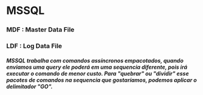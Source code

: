 # MSSQL

### MDF : Master Data File

### LDF : Log Data File


##### MSSQL trabalha com comandos assíncronos  empacotados, quando enviamos uma query ele poderá em uma sequencia diferente, pois irá executar o comando de menor custo. Para "quebrar" ou "dividir" esse pacotes de comandos na sequencia que gostaríamos, podemos aplicar o delimitador "GO".
